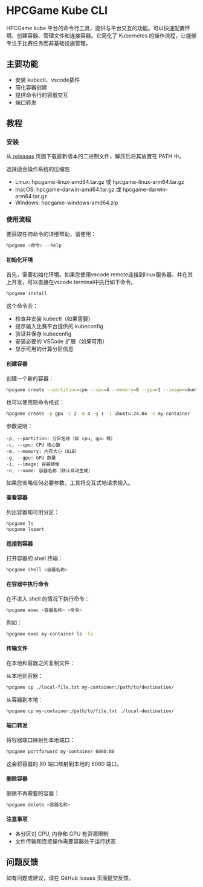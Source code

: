 # HPCGame Kube CLI

HPCGame kube 平台的命令行工具，提供与平台交互的功能。可以快速配置环境、创建容器、管理文件和连接容器。它简化了 Kubernetes 的操作流程，让能够专注于比赛任务而非基础设施管理。

## 主要功能

- 安装 kubectl、vscode插件
- 简化容器创建
- 提供命令行的容器交互
- 端口转发

## 教程

### 安装

从[ releases](https://github.com/lcpu-club/hpcgame-kube-cli/releases) 页面下载最新版本的二进制文件，解压后将其放置在 PATH 中。

选择适合操作系统的压缩包

- Linux: hpcgame-linux-amd64.tar.gz 或 hpcgame-linux-arm64.tar.gz
- macOS: hpcgame-darwin-amd64.tar.gz 或 hpcgame-darwin-arm64.tar.gz
- Windows: hpcgame-windows-amd64.zip

### 使用流程

要获取任何命令的详细帮助，请使用：
```bash
hpcgame <命令> --help
```
#### 初始化环境

首先，需要初始化环境。如果您使用vscode remote连接到linux服务器，并在其上开发，可以直接在vscode terminal中执行如下命令。

```bash
hpcgame install
```
这个命令会：

- 检查并安装 kubectl（如果需要）
- 提示输入比赛平台提供的 kubeconfig
- 验证并保存 kubeconfig
- 安装必要的 VSCode 扩展（如果可用）
- 显示可用的计算分区信息

#### 创建容器

创建一个新的容器：
```bash
hpcgame create --partition=cpu --cpu=4 --memory=8 --gpu=1 --image=ubuntu:24.04 --name=my-container
```

也可以使用短命令格式：
```bash
hpcgame create -p gpu -c 2 -m 4 -g 1 -i ubuntu:24.04 -n my-container
```
参数说明：

```
-p, --partition: 分区名称（如 cpu, gpu 等）
-c, --cpu: CPU 核心数
-m, --memory: 内存大小（GiB）
-g, --gpu: GPU 数量
-i, --image: 容器镜像
-n, --name: 容器名称（默认自动生成）
```

如果您省略任何必要参数，工具将交互式地请求输入。

#### 查看容器
列出容器和可用分区：
```bash
hpcgame ls
hpcgame lspart
```

#### 连接到容器
打开容器的 shell 终端：
```bash
hpcgame shell <容器名称>
```

#### 在容器中执行命令
在不进入 shell 的情况下执行命令：
```bash
hpcgame exec <容器名称> <命令>
```
例如：
```bash
hpcgame exec my-container ls -la
```

#### 传输文件

在本地和容器之间复制文件：

从本地到容器：
```bash
hpcgame cp ./local-file.txt my-container:/path/to/destination/
```
从容器到本地：
```bash
hpcgame cp my-container:/path/to/file.txt ./local-destination/
```

#### 端口转发
将容器端口映射到本地端口：

```bash
hpcgame portforward my-container 8080:80
```        
这会将容器的 80 端口映射到本地的 8080 端口。

#### 删除容器
删除不再需要的容器：
```bash
hpcgame delete <容器名称>
```

#### 注意事项

- 各分区对 CPU, 内存和 GPU 有资源限制
- 文件传输和连接操作需要容器处于运行状态

## 问题反馈

如有问题或建议，请在 GitHub Issues 页面提交反馈。